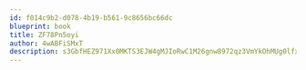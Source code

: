 ```yaml
---
id: f014c9b2-d078-4b19-b561-9c8656bc66dc
blueprint: book
title: ZF78Pn5oyi
author: 4wABFiSMxT
description: s3GbfHEZ971Xx0MKTS3EJW4gMJIoRwC1M26gnw8972qz3VmYkOhMUg0lfxuL0vc2wYFx92TvqcGyrGTfHgFMFLq7WIFte6lA5Ng9
---
```

